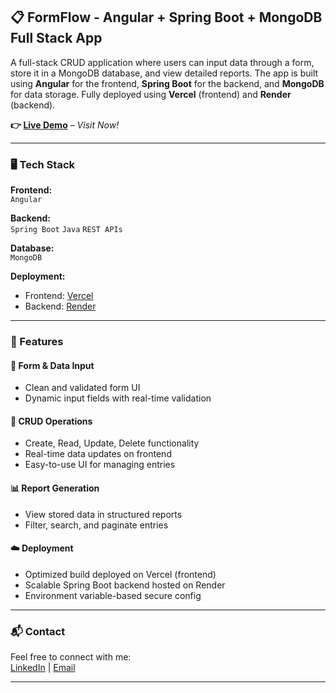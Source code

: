 ## 📋 FormFlow - Angular + Spring Boot + MongoDB Full Stack App

A full-stack CRUD application where users can input data through a form, store it in a MongoDB database, and view detailed reports. The app is built using **Angular** for the frontend, **Spring Boot** for the backend, and **MongoDB** for data storage. Fully deployed using **Vercel** (frontend) and **Render** (backend).

**👉 [Live Demo](https://form-report-client.vercel.app/report/new)** – *Visit Now!*

---

### 🖥️ Tech Stack

**Frontend:**  
`Angular`

**Backend:**  
`Spring Boot` `Java` `REST APIs`

**Database:**  
`MongoDB`

**Deployment:**  
- Frontend: [Vercel](https://vercel.com/)  
- Backend: [Render](https://render.com/)

---

### 🚀 Features

#### 📄 Form & Data Input
- Clean and validated form UI
- Dynamic input fields with real-time validation

#### 🧮 CRUD Operations
- Create, Read, Update, Delete functionality
- Real-time data updates on frontend
- Easy-to-use UI for managing entries

#### 📊 Report Generation
- View stored data in structured reports
- Filter, search, and paginate entries

#### ☁️ Deployment
- Optimized build deployed on Vercel (frontend)
- Scalable Spring Boot backend hosted on Render
- Environment variable-based secure config

---



### 📬 Contact

Feel free to connect with me:  
[LinkedIn](www.linkedin.com/in/shetty-sakshi) | [Email](shettysakshi2002@gmail.com) 

---


